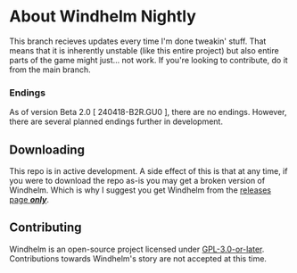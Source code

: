 # About Windhelm Nightly
This branch recieves updates every time I'm done tweakin' stuff. That means that it is inherently unstable (like this entire project) but also entire parts of the game might just... not work.
If you're looking to contribute, do it from the main branch.

### Endings
As of version Beta 2.0 [ 240418-B2R.GU0 ], there are no endings. However, there are several planned endings further in development.

## Downloading
This repo is in active development. A side effect of this is that at any time, if you were to download the repo as-is you may get a broken version of Windhelm. Which is why I suggest you get Windhelm from the
[releases page ___only___](https://github.com/merelymae/windhelm/releases).

## Contributing
Windhelm is an open-source project licensed under [GPL-3.0-or-later](https://www.gnu.org/licenses/gpl-3.0-standalone.html). Contributions towards Windhelm's story are not accepted at this time.

